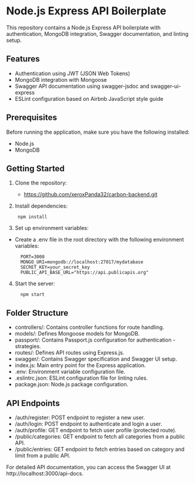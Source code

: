 # Node.js Express API Boilerplate

This repository contains a Node.js Express API boilerplate with authentication, MongoDB integration, Swagger documentation, and linting setup.

## Features

- Authentication using JWT (JSON Web Tokens)
- MongoDB integration with Mongoose
- Swagger API documentation using swagger-jsdoc and swagger-ui-express
- ESLint configuration based on Airbnb JavaScript style guide

## Prerequisites

Before running the application, make sure you have the following installed:

- Node.js 
- MongoDB

 ## Getting Started

 1. Clone the repository:
     - https://github.com/xeroxPanda32/carbon-backend.git

2. Install dependencies:

        npm install

3. Set up environment variables:

- Create a .env file in the root directory with the following environment variables:

        PORT=3000
        MONGO_URI=mongodb://localhost:27017/mydatabase
        SECRET_KEY=your_secret_key
        PUBLIC_API_BASE_URL="https://api.publicapis.org"

4. Start the server:
         
         npm start

## Folder Structure 

 - controllers/: Contains controller functions for route handling.
- models/: Defines Mongoose models for MongoDB.
- passport/: Contains Passport.js configuration for authentication - strategies.
- routes/: Defines API routes using Express.js.
- swagger/: Contains Swagger specification and Swagger UI setup.
- index.js: Main entry point for the Express application.
- .env: Environment variable configuration file.
- .eslintrc.json: ESLint configuration file for linting rules.
- package.json: Node.js package configuration.

## API Endpoints

- /auth/register: POST endpoint to register a new user.
- /auth/login: POST endpoint to authenticate and login a user.
- /auth/profile: GET endpoint to fetch user profile (protected route).
- /public/categories: GET endpoint to fetch all categories from a public API.
- /public/entries: GET endpoint to fetch entries based on category and limit from a public API.


For detailed API documentation, you can access the Swagger UI at http://localhost:3000/api-docs.